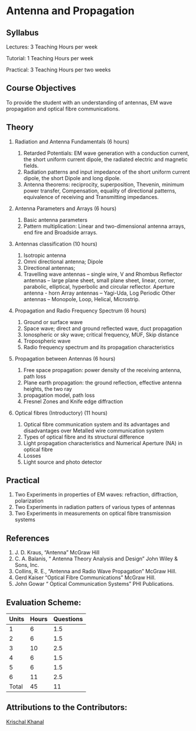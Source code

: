 # Antenna and Propagation
## Syllabus

Lectures: 3 Teaching Hours per week

Tutorial: 1 Teaching Hours per week

Practical: 3 Teaching Hours per two weeks

## Course Objectives

To provide the student with an understanding of antennas, EM wave propagation and optical fibre communications.

## Theory

1. Radiation and Antenna Fundamentals (6 hours)
    1. Retarded Potentials:  EM wave generation with a conduction current, the short uniform current dipole, the radiated electric and magnetic fields.
    1. Radiation patterns and input impedance of the short uniform current dipole, the short Dipole and long dipole.
    1. Antenna theorems:  reciprocity, superposition, Thevenin, minimum power transfer, Compensation, equality of directional patterns, equivalence of receiving and Transmitting impedances.

2. Antenna Parameters and Arrays (6 hours)
    1. Basic antenna parameters
    2. Pattern multiplication:  Linear and two-dimensional antenna arrays, end fire and Broadside arrays.

3. Antennas classification (10 hours)
    1. Isotropic antenna
    2. Omni directional antenna; Dipole
    3. Directional antennas;
    4. Travelling wave antennas – single wire, V and Rhombus Reflector antennas – large plane sheet, small plane sheet, linear, corner, parabolic, elliptical, hyperbolic and circular reflector. Aperture antenna - horn Array antennas – Yagi-Uda, Log Periodic Other antennas – Monopole, Loop, Helical, Microstrip.

4. Propagation and Radio Frequency Spectrum (6 hours)
    1. Ground or surface wave
    2. Space wave;  direct and ground reflected wave, duct propagation
    3. Ionospheric or sky wave;  critical frequency, MUF, Skip distance
    4. Tropospheric wave
    5. Radio frequency spectrum and its propagation characteristics

5. Propagation between Antennas (6 hours)
    1. Free space propagation: power density of the receiving antenna, path loss
    2. Plane earth propagation: the ground reflection, effective antenna heights, the two ray
    3. propagation  model, path loss
    4. Fresnel Zones and Knife edge diffraction

6. Optical fibres  (Introductory) (11 hours)
    1. Optical fibre communication system and its advantages and disadvantages over Metalled wire communication system
    2. Types of optical fibre and its structural difference
    3. Light propagation characteristics and Numerical Aperture (NA) in optical fibre
    4. Losses
    5. Light source and photo detector


## Practical

1. Two Experiments in properties of EM waves: refraction, diffraction, polarization
2. Two Experiments in radiation patters of various types of antennas
3. Two Experiments in measurements on optical fibre transmission systems

## References

1. J. D. Kraus, “Antenna” McGraw Hill
2. C. A. Balanis, “ Antenna Theory Analysis and Design” John Wiley & Sons, Inc.
3. Collins, R. E., “Antenna and Radio Wave Propagation” McGraw Hill.
4. Gerd Kaiser “Optical Fibre Communications” McGraw Hill.
5. John Gowar “ Optical Communication Systems” PHI Publications.  

## Evaluation Scheme:

| Units | Hours | Questions |
|-------|-------|-----------|
| 1     | 6     | 1.5       |
| 2     | 6     | 1.5       |
| 3     | 10    | 2.5       |
| 4     | 6     | 1.5       |
| 5     | 6     | 1.5       |
| 6     | 11    | 2.5       |
| Total | 45    | 11        |

## Attributions to the Contributors:

[Krischal Khanal](https://github.com/krischal111)